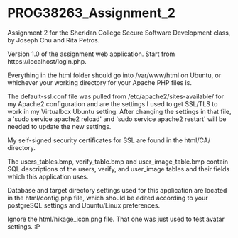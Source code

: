 
# PROG38263_Assignment_2
Assignment 2 for the Sheridan College Secure Software Development class, by Joseph Chu and Rita Petros.

Version 1.0 of the assignment web application. Start from https://localhost/login.php.

Everything in the html folder should go into /var/www/html on Ubuntu, or whichever your working directory for your Apache PHP files is.

The default-ssl.conf file was pulled from /etc/apache2/sites-available/ for my Apache2 configuration and are the settings I used to get SSL/TLS to work in my Virtualbox Ubuntu setting. After changing the settings in that file, a 'sudo service apache2 reload' and 'sudo service apache2 restart' will be needed to update the new settings.

My self-signed security certificates for SSL are found in the html/CA/ directory.

The users_tables.bmp, verify_table.bmp and user_image_table.bmp contain SQL descriptions of the users, verify, and user_image tables and their fields which this application uses.

Database and target directory settings used for this application are located in the html/config.php file, which should be edited according to your postgreSQL settings and Ubuntu/Linux preferences.

Ignore the html/hikage_icon.png file. That one was just used to test avatar settings. :P
